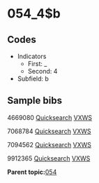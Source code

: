 # 054\_4$b

## Codes

-   Indicators
    -   First: \_
    -   Second: 4
-   Subfield: b

## Sample bibs

4669080 [Quicksearch](https://search.library.yale.edu/catalog/4669080) [VXWS](http://prodorbis.library.yale.edu:7014/vxws/GetHoldingsService?bibId=4669080)

7068784 [Quicksearch](https://search.library.yale.edu/catalog/7068784) [VXWS](http://prodorbis.library.yale.edu:7014/vxws/GetHoldingsService?bibId=7068784)

7094562 [Quicksearch](https://search.library.yale.edu/catalog/7094562) [VXWS](http://prodorbis.library.yale.edu:7014/vxws/GetHoldingsService?bibId=7094562)

9912365 [Quicksearch](https://search.library.yale.edu/catalog/9912365) [VXWS](http://prodorbis.library.yale.edu:7014/vxws/GetHoldingsService?bibId=9912365)

**Parent topic:**[054](../../tags/054/054.md)

